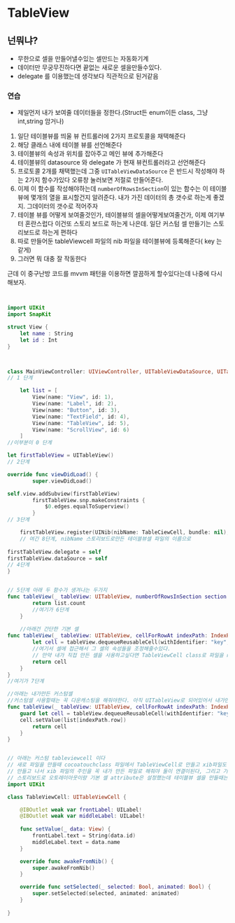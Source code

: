 # TableView

## 넌뭐냐?
* 무한으로 셀을 만들어낼수있는 셀만드는 자동화기계
* 데이터만 무궁무진하다면 끝없는 새로운 셀을만들수있다.
* delegate 를 이용했는데 생각보다 직관적으로 된거같음


### 연습

* 제일먼저 내가 보여줄 데이터들을 정한다.(Struct든 enum이든 class, 그냥 int,string 암거나)
1. 일단 테이블뷰를 띄울 뷰 컨트롤러에 2가지 프로토콜을 채택해준다
2. 해당 클래스 내에 테이블 뷰를 선언해준다
3. 테이블뷰의 속성과 위치를 잡아주고 메인 뷰에 추가해준다
4. 테이블뷰의 datasource 와 delegate 가 현재 뷰컨트롤러라고 선언해준다
5. 프로토콜 2개를 채택했는데 그중 `UITableViewDataSource` 은 반드시 작성해야 하는 2가지 함수가있다 오류창 눌러보면 저절로 만들어준다.
6. 이제 이 함수를 작성해야하는데 `numberOfRowsInSection`이 있는 함수는 이 테이블 뷰에 몇개의 열을 표시할건지 알려준다. 내가 가진 데이터의 총 갯수로 하는게 좋겠지. 그데이터의 갯수로 적어주자
7. 테이블 뷰를 어떻게 보여줄것인가, 테이블뷰의 셀을어떻게보여줄건가, 이제 여기부터 혼란스럽다 이건또 스토리 보드로 하는게 나은데. 일단 커스텀 셀 만들기는 스토리보드로 하는게 편하다
8. 따로 만들어둔 tableViewcell 파일의 nib 파일을 테이블뷰에 등록해준다( key 는 같게)
9. 그러면 뭐 대충 잘 작동한다

근데 이 중구난방 코드를 mvvm 패턴을 이용하면 깔끔하게 할수있다는데 나중에 다시 해보자.

```swift


import UIKit
import SnapKit

struct View {
    let name : String
    let id : Int
}



class MainViewController: UIViewController, UITableViewDataSource, UITableViewDelegate {
// 1 단계

    let list = [
        View(name: "View", id: 1),
        View(name: "Label", id: 2),
        View(name: "Button", id: 3),
        View(name: "TextField", id: 4),
        View(name: "TableView", id: 5),
        View(name: "ScrollView", id: 6)
    ]
//이부분이 0 단계

let firstTableView = UITableView()
// 2단계

override func viewDidLoad() {
        super.viewDidLoad()

self.view.addSubview(firstTableView)
        firstTableView.snp.makeConstraints {
            $0.edges.equalToSuperview()
        }
// 3단계

    firstTableView.register(UINib(nibName: TableCiewCell, bundle: nil), forCellReuseIdentifier: "key")
    // 여긴 8단계, nibName 스토리보드로만든 테이블뷰셀 파일의 이름으로
    
firstTableView.delegate = self
firstTableView.dataSource = self
// 4단계
}


// 5단계 아래 두 함수가 생겨나는 두가지
func tableView(_ tableView: UITableView, numberOfRowsInSection section: Int) -> Int {
        return list.count
        //여기가 6단계
    }
    
    //아래건 간단한 기본 셀 
func tableView(_ tableView: UITableView, cellForRowAt indexPath: IndexPath) -> UITableViewCell {
        let cell = tableView.dequeueReusableCell(withIdentifier: "key", for: indexPath)
        //여기서 셀에 접근해서 그 셀의 속성들을 조정해줄수있다.
        // 만약 내가 직접 만든 셀을 사용하고싶다면 TableViewCell class로 파일을 nib 파일과 같이만들고 그 파일에 여러 메소드들을 집어넣어준다. 그렇게 그 메소드에 접근하고 셀에 표시할 정보들을 바꿔주면됨
        return cell
    }
}
//여기가 7단계

//아래는 내가만든 커스텀셀
//커스텀셀 사용할때는 꼭 다운캐스팅을 해줘야한다. 아직 UITableView로 되어있어서 내가만든 TableViewCell 로 안착시켜 줘야 그 셀을 이용가능,이거안하면 그냥 없던일이 되버린다.
func tableView(_ tableView: UITableView, cellForRowAt indexPath: IndexPath) -> UITableViewCell {
    guard let cell = tableView.dequeueReusableCell(withIdentifier: "key", for: indexPath) as? TableViewCell else { return UITableViewCell()}
    cell.setValue(list[indexPath.row])
        return cell
    }
}


// 아래는 커스텀 tableviewcell 이다
// 새로 파일을 만들때 cocoatouchclass 파일에서 TableViewCell로 만들고 xib파일도 같이 생성해줘야 스토리보드로 할수있음
// 만들고 나서 xib 파일의 주인을 꼭 내가 만든 파일로 해줘야 둘이 연결이된다, 그리고 기타 다른 구성요소를 넣고나서 코드로 끌어올때 반드시 object 를 tableviewcell로 해줘야 한다.
// 스토리보드로 오토레이아웃이랑 기본 셀 attribute은 설정했는데 테이블뷰 셀을 만들때는 이게 간단하고 편한거같음.
import UIKit

class TableViewCell: UITableViewCell {

    @IBOutlet weak var frontLabel: UILabel!
    @IBOutlet weak var middleLabel: UILabel!
    
    func setValue(_ data: View) {
        frontLabel.text = String(data.id)
        middleLabel.text = data.name
    }

    override func awakeFromNib() {
        super.awakeFromNib()  
    }

    override func setSelected(_ selected: Bool, animated: Bool) {
        super.setSelected(selected, animated: animated)
    }
    
}
```
